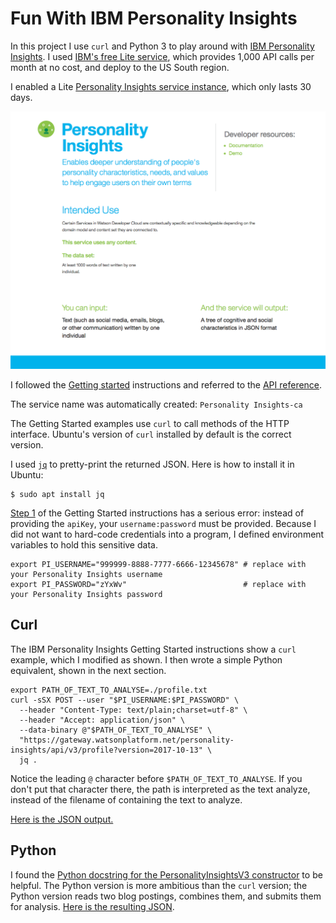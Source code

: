 # Fun With IBM Personality Insights

In this project I use `curl` and Python 3 to play around with [IBM Personality Insights](https://console.bluemix.net/docs/services/personality-insights).
I used [IBM's free Lite service](https://console.bluemix.net/catalog/services/personality-insights),
which provides 1,000 API calls per month at no cost, and deploy to the US South region.

I enabled a Lite
[Personality Insights service instance](https://console.bluemix.net/catalog/services/personality-insights),
which only lasts 30 days.

![IBM Personality Insights description](personality_insights.png)

I followed the [Getting started](9https://console.bluemix.net/docs/services/personality-insights/getting-started.html#getting-started-tutorial)
instructions and referred to the
[API reference](https://www.ibm.com/watson/developercloud/personality-insights/api/).

The service name was automatically created: `Personality Insights-ca`

The Getting Started examples use `curl` to call methods of the HTTP interface.
Ubuntu's version of `curl` installed by default is the correct version.

I used <a href="https://stedolan.github.io/jq/"><code>jq</code></a> to pretty-print the returned JSON.
Here is how to install it in Ubuntu:

```
$ sudo apt install jq
```

[Step 1](https://console.bluemix.net/docs/services/personality-insights/getting-started.html#gettingStarted)
of the Getting Started instructions has a serious error: instead of providing the `apiKey`,
your `username:password` must be provided.
Because I did not want to hard-code credentials into a program, I defined environment variables to hold this sensitive data.

```
export PI_USERNAME="999999-8888-7777-6666-12345678" # replace with your Personality Insights username
export PI_PASSWORD="zYxWv"                          # replace with your Personality Insights password
```

## Curl
The IBM Personality Insights Getting Started instructions show a `curl` example, which I modified as shown.
I then wrote a simple Python equivalent, shown in the next section.

```
export PATH_OF_TEXT_TO_ANALYSE=./profile.txt
curl -sSX POST --user "$PI_USERNAME:$PI_PASSWORD" \
  --header "Content-Type: text/plain;charset=utf-8" \
  --header "Accept: application/json" \
  --data-binary @"$PATH_OF_TEXT_TO_ANALYSE" \
  "https://gateway.watsonplatform.net/personality-insights/api/v3/profile?version=2017-10-13" \
  jq .
```

Notice the leading `@` character before `$PATH_OF_TEXT_TO_ANALYSE`.
If you don't put that character there, the path is interpreted as the text analyze, instead of the filename of containing the text to analyze.

[Here is the JSON output.](example1a.json)

## Python

I found the 
[Python docstring for the PersonalityInsightsV3 constructor](https://github.com/watson-developer-cloud/python-sdk/blob/master/watson_developer_cloud/personality_insights_v3.py#L63-L102) 
to be helpful.
The Python version is more ambitious than the `curl` version; 
the Python version reads two blog postings, combines them, and
submits them for analysis. [Here is the resulting JSON](example1b.json).
